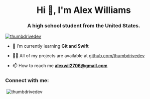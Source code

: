 <h1 align="center">Hi 👋, I'm Alex Williams</h1>
<h3 align="center">A high school student from the United States.</h3>

<p align="left"> <a href="https://github.com/ryo-ma/github-profile-trophy"><img src="https://github-profile-trophy.vercel.app/?username=thumbdrivedev" alt="thumbdrivedev" /></a> </p>

- 🌱 I’m currently learning **Git and Swift**

- 👨‍💻 All of my projects are available at [github.com/thumbdrivedev](github.com/thumbdrivedev)

- 📫 How to reach me **alexwil2706@gmail.com**

<h3 align="left">Connect with me:</h3>
<p align="left">
</p>

<p>&nbsp;<img align="center" src="https://github-readme-stats.vercel.app/api?username=thumbdrivedev&show_icons=true&locale=en" alt="thumbdrivedev" /></p>
